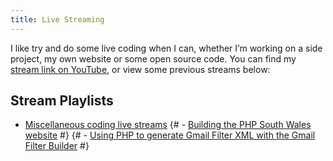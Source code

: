```yaml
---
title: Live Streaming
---
```


I like try and do some live coding when I can, whether I’m working on a side
project, my own website or some open source code. You can find my [stream link
on YouTube][0], or view some previous streams below:

## Stream Playlists

- [Miscellaneous coding live streams][1] {# - [Building the PHP South Wales
  website][2] #} {# - [Using PHP to generate Gmail Filter XML with the Gmail
  Filter Builder][3] #}

[0]: {{site.youtube.stream.url}}
[1]: https://www.youtube.com/playlist?list=PLHn41Ay7w7kcWbjrYaiqXlfrqi_teTJE8
[2]: https://www.youtube.com/playlist?list=PLHn41Ay7w7keUxBa-6TNn0_xz27ZfLD5f
[3]: https://www.youtube.com/playlist?list=PLHn41Ay7w7keRp47rXEx9his-oA8kk4-v
